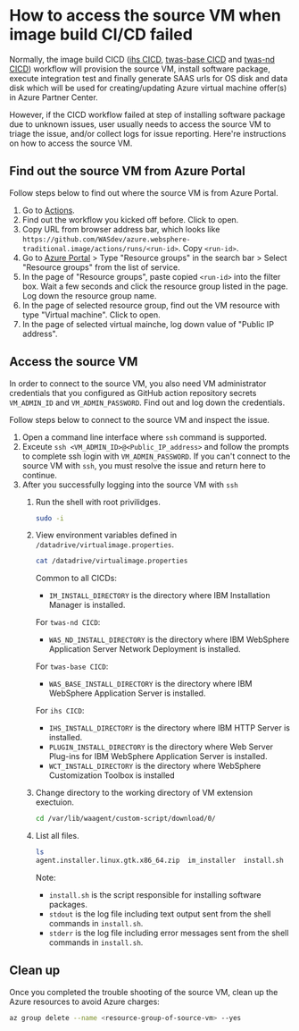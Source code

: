 # How to access the source VM when image build CI/CD failed

Normally, the image build CICD ([ihs CICD](../.github/workflows/ihsBuild.yml), [twas-base CICD](../.github/workflows/twas-baseBuild.yml) and [twas-nd CICD](../.github/workflows/twas-ndBuild.yml)) workflow will provision the source VM, install software package, execute integration test and finally generate SAAS urls for OS disk and data disk which will be used for creating/updating Azure virtual machine offer(s) in Azure Partner Center. 

However, if the CICD workflow failed at step of installing software package due to unknown issues, user usually needs to access the source VM to triage the issue, and/or collect logs for issue reporting. Here're instructions on how to access the source VM.

## Find out the source VM from Azure Portal

Follow steps below to find out where the source VM is from Azure Portal.

1. Go to [Actions](https://github.com/WASdev/azure.websphere-traditional.image/actions).
1. Find out the workflow you kicked off before. Click to open.
1. Copy URL from browser address bar, which looks like `https://github.com/WASdev/azure.websphere-traditional.image/actions/runs/<run-id>`. Copy `<run-id>`.
1. Go to [Azure Portal](https://portal.azure.com/#home) > Type "Resource groups" in the search bar > Select "Resource groups" from the list of service.
1. In the page of "Resource groups", paste copied `<run-id>` into the filter box. Wait a few seconds and click the resource group listed in the page. Log down the resource group name.
1. In the page of selected resource group, find out the VM resource with type "Virtual machine". Click to open.
1. In the page of selected virtual mainche, log down value of "Public IP address".

## Access the source VM

In order to connect to the source VM, you also need VM administrator credentials that you configured as GitHub action repository secrets `VM_ADMIN_ID` and `VM_ADMIN_PASSWORD`. Find out and log down the credentials.

Follow steps below to connect to the source VM and inspect the issue.

1. Open a command line interface where `ssh` command is supported.
1. Exceute `ssh <VM_ADMIN_ID>@<Public_IP_address>` and follow the prompts to complete ssh login with `VM_ADMIN_PASSWORD`. If you can't connect to the source VM with `ssh`, you must resolve the issue and return here to continue.
1. After you successfully logging into the source VM with `ssh`
   1. Run the shell with root privilidges.
      ```bash
      sudo -i
      ```

    1. View environment variables defined in `/datadrive/virtualimage.properties`.
       ```bash
       cat /datadrive/virtualimage.properties
       ```

       Common to all CICDs:
       * `IM_INSTALL_DIRECTORY` is the directory where IBM Installation Manager is installed.

       For `twas-nd CICD`:
       * `WAS_ND_INSTALL_DIRECTORY` is the directory where IBM WebSphere Application Server Network Deployment is installed.

       For `twas-base CICD`:
       * `WAS_BASE_INSTALL_DIRECTORY` is the directory where IBM WebSphere Application Server is installed.

       For `ihs CICD`:
       * `IHS_INSTALL_DIRECTORY` is the directory where IBM HTTP Server is installed.
       * `PLUGIN_INSTALL_DIRECTORY` is the directory where Web Server Plug-ins for IBM WebSphere Application Server is installed.
       * `WCT_INSTALL_DIRECTORY` is the directory where WebSphere Customization Toolbox is installed

    1. Change directory to the working directory of VM extension exectuion.
       ```bash
       cd /var/lib/waagent/custom-script/download/0/
       ```

    1. List all files.
       ```bash
       ls
       agent.installer.linux.gtk.x86_64.zip  im_installer  install.sh  stderr  stdout
       ```

       Note:
       * `install.sh` is the script responsible for installing software packages.
       * `stdout` is the log file including text output sent from the shell commands in `install.sh`.
       * `stderr` is the log file including error messages sent from the shell commands in `install.sh`.

## Clean up

Once you completed the trouble shooting of the source VM, clean up the Azure resources to avoid Azure charges:

```bash
az group delete --name <resource-group-of-source-vm> --yes 
```
